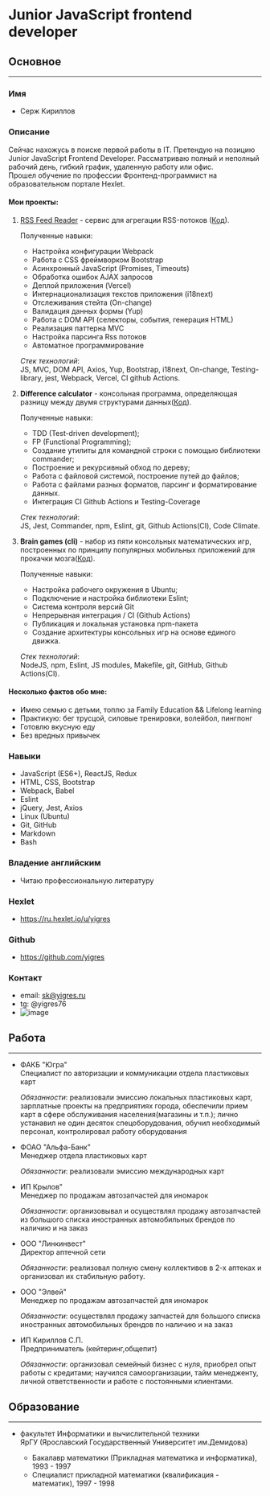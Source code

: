 # Junior JavaScript frontend developer
## Основное 
---
### Имя
* Серж Кириллов

### Описание
Сейчас нахожусь в поиске первой работы в IT.
Претендую на позицию Junior JavaScript Frontend Developer.
Рассматриваю полный и неполный рабочий день, гибкий график,
удаленную работу или офис.  
Прошел обучение по профессии Фронтенд-программист на образовательном портале Hexlet.
 
#### Мои проекты:  
1. [RSS Feed Reader] - сервис для агрегации RSS-потоков ([Код][1]).  

    Полученные навыки:
    - Настройка конфигурации Webpack
    - Работа с CSS фреймворком Bootstrap
    - Асинхронный JavaScript (Promises, Timeouts)
    - Обработка ошибок AJAX запросов
    - Деплой приложения (Vercel)
    - Интернационализация текстов приложения (i18next)
    - Отслеживания стейта (On-change)  
    - Валидация данных формы (Yup)
    - Работа с DOM API (селекторы, события, генерация HTML)
    - Реализация паттерна MVC
    - Настройка парсинга Rss потоков  
    - Автоматное программирование

    *Стек технологий*:  
    JS, MVC, DOM API, Axios, Yup, Bootstrap,  i18next, On-change, Testing-library, jest, Webpack, Vercel, CI github Actions.

2. **Difference calculator** - консольная программа, определяющая разницу между двумя структурами данных([Код][2]).

   Полученные навыки:
    - TDD (Test-driven development);  
    - FP (Functional Programming);  
    - Создание утилиты для командной строки с помощью библиотеки  commander;  
    - Построение и рекурсивный обход по дереву;  
    - Работа с файловой системой, построение путей до файлов;  
    - Работа с файлами разных форматов, парсинг и форматирование 
данных.  
    - Интеграция CI Github Actions и Testing-Coverage   

    *Стек технологий*:  
    JS, Jest, Commander, npm, Eslint, git, Github Actions(CI), Code Climate. 

3. **Brain games (cli)** - набор из пяти консольных математических игр, построенных по принципу популярных мобильных приложений для прокачки мозга([Код][3]).  

   Полученные навыки:
    - Настройка рабочего окружения в Ubuntu;  
    - Подключение и настройка библиотеки Eslint;  
    - Система контроля версий Git
    - Непрерывная интеграция / CI (Github Actions)   
    - Публикация и локальная установка npm-пакета
    - Создание архитектуры консольных игр на основе единого движка.  

    *Стек технологий*:  
    NodeJS, npm, Eslint, JS modules, Makefile, git, GitHub, Github Actions(CI).

#### Несколько фактов обо мне:  
* Имею семью с детьми, топлю за Family Education && Lifelong learning
* Практикую: бег трусцой, силовые тренировки, волейбол, пингпонг
* Готовлю вкусную еду
* Без вредных привычек
### Навыки
* JavaScript (ES6+), ReactJS, Redux
* HTML, CSS, Bootstrap
* Webpack, Babel
* Eslint
* jQuery, Jest, Axios
* Linux (Ubuntu)
* Git, GitHub
* Markdown
* Bash

### Владение английским
* Читаю профессиональную литературу
### Hexlet
* https://ru.hexlet.io/u/yigres

### Github
* https://github.com/yigres

### Контакт
* email: sk@yigres.ru  
* tg: @yigres76
* ![image](https://www.codewars.com/users/yigres/badges/micro)

## Работа
---
* ФАКБ "Югра"  
Специалист по авторизации и коммуникации отдела пластиковых карт  

  *Обязанности*:  реализовали эмиссию локальных пластиковых карт, зарплатные проекты на предприятиях города, обеспечили прием карт в сфере обслуживания населения(магазины и т.п.); лично устанавил  не один десяток спецоборудования, обучил необходимый персонал, контролировал работу оборудования 

* ФОАО "Альфа-Банк"  
Менеджер отдела пластиковых карт  

  *Обязанности*: реализовали эмиссию международных карт

* ИП Крылов"  
Менеджер по продажам автозапчастей для иномарок  

  *Обязанности*: организовывал и осуществлял продажу автозапчастей из большого списка иностранных автомобильных брендов  по наличию и на заказ  

* ООО "Линкинвест"  
Директор аптечной сети  

  *Обязанности*:  реализовал полную смену коллективов в 2-х аптеках и организовал их стабильную работу. 

* ООО "Элвей"  
Менеджер по продажам автозапчастей для иномарок  

  *Обязанности*: осуществлял продажу запчастей для большого списка иностранных автомобильных брендов  по наличию и на заказ  

* ИП Кириллов С.П.  
Предприниматель (кейтеринг,общепит)  

  *Обязанности*: организовал семейный бизнес с нуля, приобрел опыт работы с кредитами; научился самоорганизации, тайм менедженту, личной ответственности и работе с постоянными клиентами. 

## Образование
---
* факультет Информатики и вычислительной техники  
ЯрГУ (Ярославский Государственный Университет им.Демидова)
  * Бакалавр математики (Прикладная математика и информатика), 1993 - 1997 
  * Специалист прикладной математики (квалификация - математик), 1997 - 1998 

  [RSS Feed Reader]:https://frontend-project-lvl3-git-main.yigres.vercel.app/  
  [1]:https://github.com/yigres/frontend-project-lvl3  
  [2]:https://github.com/yigres/frontend-project-lvl2  
  [3]:https://github.com/yigres/frontend-project-lvl1